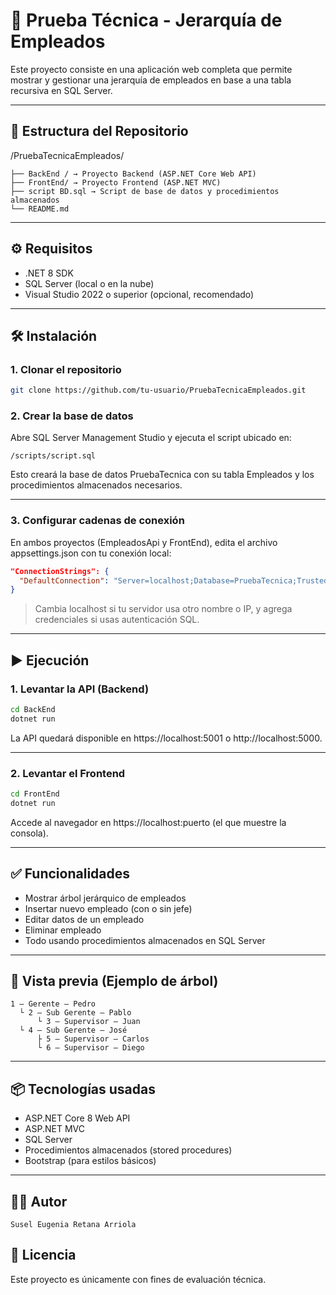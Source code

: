 # 🧠 Prueba Técnica - Jerarquía de Empleados

Este proyecto consiste en una aplicación web completa que permite mostrar y gestionar una jerarquía de empleados en base a una tabla recursiva en SQL Server.

---

## 📂 Estructura del Repositorio

/PruebaTecnicaEmpleados/

```
├── BackEnd / → Proyecto Backend (ASP.NET Core Web API)
├── FrontEnd/ → Proyecto Frontend (ASP.NET MVC)
├── script BD.sql → Script de base de datos y procedimientos almacenados
└── README.md
```

---

## ⚙️ Requisitos

- .NET 8 SDK
- SQL Server (local o en la nube)
- Visual Studio 2022 o superior (opcional, recomendado)

---

## 🛠️ Instalación

### 1. Clonar el repositorio

```bash
git clone https://github.com/tu-usuario/PruebaTecnicaEmpleados.git
```

### 2. Crear la base de datos

Abre SQL Server Management Studio y ejecuta el script ubicado en:
```
/scripts/script.sql
```
Esto creará la base de datos PruebaTecnica con su tabla Empleados y los procedimientos almacenados necesarios.

---
### 3. Configurar cadenas de conexión

En ambos proyectos (EmpleadosApi y FrontEnd), edita el archivo appsettings.json con tu conexión local:

```json
"ConnectionStrings": {
  "DefaultConnection": "Server=localhost;Database=PruebaTecnica;Trusted_Connection=True;TrustServerCertificate=True;"
}

```
> Cambia localhost si tu servidor usa otro nombre o IP, y agrega credenciales si usas autenticación SQL.

---

## ▶️ Ejecución
### 1. Levantar la API (Backend)

```bash
cd BackEnd
dotnet run
```

La API quedará disponible en https://localhost:5001 o http://localhost:5000.

---

### 2. Levantar el Frontend

```bash
cd FrontEnd
dotnet run
```

Accede al navegador en https://localhost:puerto (el que muestre la consola).

---

## ✅ Funcionalidades

- Mostrar árbol jerárquico de empleados
- Insertar nuevo empleado (con o sin jefe)
- Editar datos de un empleado
- Eliminar empleado
- Todo usando procedimientos almacenados en SQL Server

---

## 📸 Vista previa (Ejemplo de árbol)

```
1 – Gerente – Pedro
  └ 2 – Sub Gerente – Pablo
      └ 3 – Supervisor – Juan
  └ 4 – Sub Gerente – José
      ├ 5 – Supervisor – Carlos
      └ 6 – Supervisor – Diego
```

---

## 📦 Tecnologías usadas

- ASP.NET Core 8 Web API
- ASP.NET MVC
- SQL Server
- Procedimientos almacenados (stored procedures)
- Bootstrap (para estilos básicos)

---

## 🧑‍💻 Autor

    Susel Eugenia Retana Arriola

## 📄 Licencia

Este proyecto es únicamente con fines de evaluación técnica.
